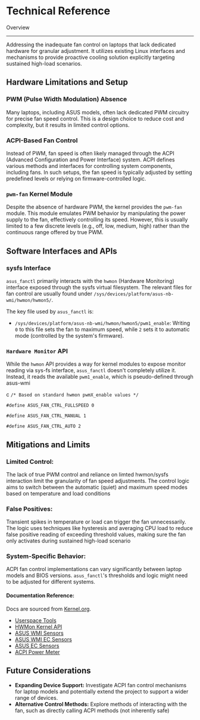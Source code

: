 Technical Reference
===========

Overview
___________

Addressing the inadequate fan control on laptops that lack dedicated hardware for granular adjustment. It utilizes existing Linux interfaces and mechanisms to provide proactive cooling solution explicitly targeting sustained high-load scenarios.

## Hardware Limitations and Setup

### PWM (Pulse Width Modulation) Absence

Many laptops, including ASUS models, often lack dedicated PWM circuitry for precise fan speed control. This is a design choice to reduce cost and complexity, but it results in limited control options.

### ACPI-Based Fan Control

Instead of PWM, fan speed is often likely managed through the ACPI (Advanced Configuration and Power Interface) system. ACPI defines various methods and interfaces for controlling system components, including fans. In such setups, the fan speed is typically adjusted by setting predefined levels or relying on firmware-controlled logic.

### `pwm-fan` Kernel Module

Despite the absence of hardware PWM, the kernel provides the `pwm-fan` module. This module emulates PWM behavior by manipulating the power supply to the fan, effectively controlling its speed. However, this is usually limited to a few discrete levels (e.g., off, low, medium, high) rather than the continuous range offered by true PWM.

## Software Interfaces and APIs

### sysfs Interface

`asus_fanctl` primarily interacts with the `hwmon` (Hardware Monitoring) interface exposed through the sysfs virtual filesystem. The relevant files for fan control are usually found under `/sys/devices/platform/asus-nb-wmi/hwmon/hwmon5/`.

The key file used by `asus_fanctl` is:

- `/sys/devices/platform/asus-nb-wmi/hwmon/hwmon5/pwm1_enable`: Writing `0` to this file sets the fan to maximum speed, while `2` sets it to automatic mode (controlled by the system's firmware).

### `Hardware Monitor` API 

While the `hwmon` API provides a way for kernel modules to expose monitor reading via sys-fs interface, `asus_fanctl` doesn't completely utilize it.  Instead, it reads the available `pwm1_enable`, which is pseudo-defined through asus-wmi 

c `/* Based on standard hwmon pwmX_enable values */ `

`#define ASUS_FAN_CTRL_FULLSPEED 0 `

`#define ASUS_FAN_CTRL_MANUAL 1 `

`#define ASUS_FAN_CTRL_AUTO 2 `


## Mitigations and Limits

### Limited Control:

The lack of true PWM control and reliance on limted hwmon/sysfs interaction limit the granularity of fan speed adjustments. The control logic aims to switch between the automatic (quiet) and maximum speed modes based on temperature and load conditions

### False Positives:

Transient spikes in temperature or load can trigger the fan unnecessarily. The logic uses techniques like hysteresis and averaging CPU load to reduce false positive reading of exceeding threshold values, making sure the fan only activates during sustained high-load scenario

### System-Specific Behavior:

ACPI fan control implementations can vary significantly between laptop models and BIOS versions.  `asus_fanctl`'s thresholds and logic might need to be adjusted for different systems.

#### Documentation Reference:
Docs are sourced from [Kernel.org](https://www.kernel.org).

- [Userspace Tools](https://www.kernel.org/doc/Documentation/hwmon/userspace-tools.rst)
- [HWMon Kernel API](https://www.kernel.org/doc/Documentation/hwmon/hwmon-kernel-api.rst)
- [ASUS WMI Sensors](https://www.kernel.org/doc/Documentation/hwmon/asus_wmi_sensors.rst)
- [ASUS WMI EC Sensors](https://www.kernel.org/doc/Documentation/hwmon/asus_wmi_ec_sensors.rst)
- [ASUS EC Sensors](https://www.kernel.org/doc/Documentation/hwmon/asus_ec_sensors.rst)
- [ACPI Power Meter](https://www.kernel.org/doc/Documentation/hwmon/acpi_power_meter.rst)

## Future Considerations

* **Expanding Device Support:**  Investigate ACPI fan control mechanisms for laptop models and potentially extend the project to support a wider range of devices.
* **Alternative Control Methods:** Explore methods of interacting with the fan, such as directly calling ACPI methods (not inherently safe)

